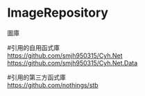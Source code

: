 # ImageRepository
圖庫

#引用的自用函式庫  
https://github.com/smjh950315/Cyh.Net  
https://github.com/smjh950315/Cyh.Net.Data

#引用的第三方函式庫  
https://github.com/nothings/stb
